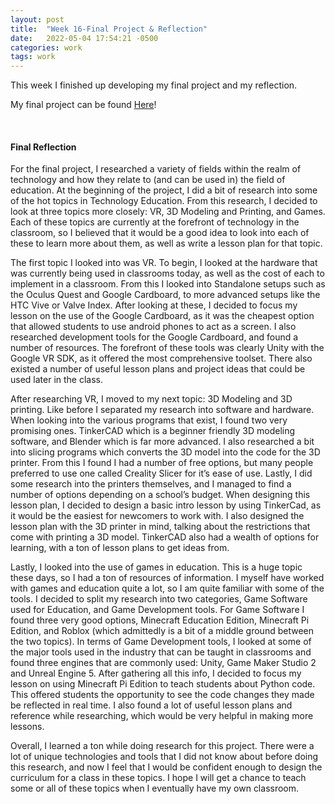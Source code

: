 ```yaml
---
layout: post
title:  "Week 16-Final Project & Reflection"
date:   2022-05-04 17:54:21 -0500
categories: work
tags: work
---
```


This week I finished up developing my final project and my reflection.

My final project can be found [Here][fp]!

[fp]: https://edmarrs.github.io/files/EdMarrs-EducationalTechnologiesFinalProject.docx

<br>

#### Final Reflection


For the final project, I researched a variety of fields within the realm of technology and how they relate to (and can be used in) the field of education. At the beginning of the project, I did a bit of research into some of the hot topics in Technology Education. From this research, I decided to look at three topics more closely: VR, 3D Modeling and Printing, and Games. Each of these topics are currently at the forefront of technology in the classroom, so I believed that it would be a good idea to look into each of these to learn more about them, as well as write a lesson plan for that topic.

The first topic I looked into was VR. To begin, I looked at the hardware that was currently being used in classrooms today, as well as the cost of each to implement in a classroom. From this I looked into Standalone setups such as the Oculus Quest and Google Cardboard, to more advanced setups like the HTC Vive or Valve Index. After looking at these, I decided to focus my lesson on the use of the Google Cardboard, as it was the cheapest option that allowed students to use android phones to act as a screen. I also researched development tools for the Google Cardboard, and found a number of resources. The forefront of these tools was clearly Unity with the Google VR SDK, as it offered the most comprehensive toolset. There also existed a number of useful lesson plans and project ideas that could be used later in the class.

After researching VR, I moved to my next topic: 3D Modeling and 3D printing. Like before I separated my research into software and hardware. When looking into the various programs that exist, I found two very promising ones. TinkerCAD which is a beginner friendly 3D modeling software, and Blender which is far more advanced. I also researched a bit into slicing programs which converts the 3D model into the code for the 3D printer. From this I found I had a number of free options, but many people preferred to use one called Creality Slicer for it’s ease of use. Lastly, I did some research into the printers themselves, and I managed to find a number of options depending on a school’s budget. When designing this lesson plan, I decided to design a basic intro lesson by using TinkerCad, as it would be the easiest for newcomers to work with. I also designed the lesson plan with the 3D printer in mind, talking about the restrictions that come with printing a 3D model. TinkerCAD also had a wealth of options for learning, with a ton of lesson plans to get ideas from.

Lastly, I looked into the use of games in education. This is a huge topic these days, so I had a ton of resources of information. I myself have worked with games and education quite a lot, so I am quite familiar with some of the tools. I decided to split my research into two categories, Game Software used for Education, and Game Development tools. For Game Software I found three very good options, Minecraft Education Edition, Minecraft Pi Edition, and Roblox (which admittedly is a bit of a middle ground between the two topics). In terms of Game Development tools, I looked at some of the major tools used in the industry that can be taught in classrooms and found three engines that are commonly used: Unity, Game Maker Studio 2 and Unreal Engine 5. After gathering all this info, I decided to focus my lesson on using Minecraft Pi Edition to teach students about Python code. This offered students the opportunity to see the code changes they made be reflected in real time. I also found a lot of useful lesson plans and reference while researching, which would be very helpful in making more lessons.

Overall, I learned a ton while doing research for this project. There were a lot of unique technologies and tools that I did not know about before doing this research, and now I feel that I would be confident enough to design the curriculum for a class in these topics. I hope I will get a chance to teach some or all of these topics when I eventually have my own classroom.







